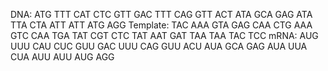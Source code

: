 DNA: ATG TTT CAT CTC GTT GAC TTT CAG GTT ACT ATA GCA GAG ATA TTA CTA ATT ATT ATG AGG
Template: TAC AAA GTA GAG CAA CTG AAA GTC CAA TGA TAT CGT CTC TAT AAT GAT TAA TAA TAC TCC
mRNA: AUG UUU CAU CUC GUU GAC UUU CAG GUU ACU AUA GCA GAG AUA UUA CUA AUU AUU AUG AGG